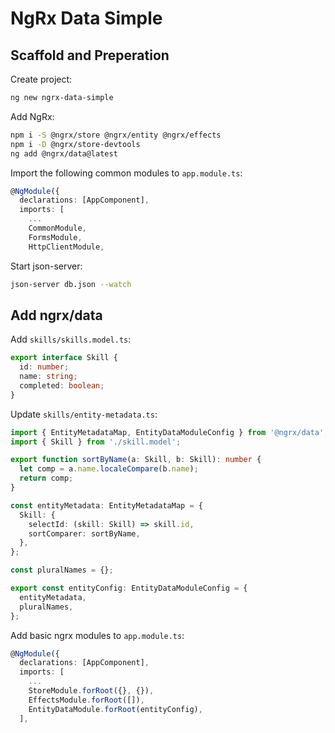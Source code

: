 # NgRx Data Simple

## Scaffold and Preperation

Create project:

```bash
ng new ngrx-data-simple
```

Add NgRx:

```bash
npm i -S @ngrx/store @ngrx/entity @ngrx/effects
npm i -D @ngrx/store-devtools
ng add @ngrx/data@latest
```

Import the following common modules to `app.module.ts`:

```typescript
@NgModule({
  declarations: [AppComponent],
  imports: [
    ...
    CommonModule,
    FormsModule,
    HttpClientModule,
```

Start json-server:

```bash
json-server db.json --watch
```

## Add ngrx/data

Add `skills/skills.model.ts`:

```typescript
export interface Skill {
  id: number;
  name: string;
  completed: boolean;
}
```

Update `skills/entity-metadata.ts`:

```typescript
import { EntityMetadataMap, EntityDataModuleConfig } from '@ngrx/data';
import { Skill } from './skill.model';

export function sortByName(a: Skill, b: Skill): number {
  let comp = a.name.localeCompare(b.name);
  return comp;
}

const entityMetadata: EntityMetadataMap = {
  Skill: {
    selectId: (skill: Skill) => skill.id,
    sortComparer: sortByName,
  },
};

const pluralNames = {};

export const entityConfig: EntityDataModuleConfig = {
  entityMetadata,
  pluralNames,
};
```

Add basic ngrx modules to `app.module.ts`:

```typescript
@NgModule({
  declarations: [AppComponent],
  imports: [
    ...
    StoreModule.forRoot({}, {}),
    EffectsModule.forRoot([]),
    EntityDataModule.forRoot(entityConfig),
  ],
```